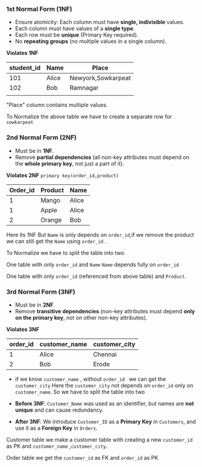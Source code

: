 ### **1st Normal Form (1NF)**
- Ensure atomicity: Each column must have **single, indivisible** values.
- Each column must have values of a **single type**.
- Each row must be **unique** (Primary Key required).
- No **repeating groups** (no multiple values in a single column).

**Violates 1NF**

| student_id | Name  | Place              |
| ---------- | ----- | ------------------ |
| 101        | Alice | Newyork,Sowkarpeat |
| 102        | Bob   | Ramnagar           |
|            |       |                    |
"Place" column contains multiple values.

To Normalize the above table we have to create a separate row for `sowkarpeat`

### **2nd Normal Form (2NF)**

- Must be in **1NF**.
- Remove **partial dependencies** (all non-key attributes must depend on the **whole primary key**, not just a part of it).

**Violates 2NF**
`primary key(order_id,product)`

| Order_id | Product | Name  |
| -------- | ------- | ----- |
| 1        | Mango   | Alice |
| 1        | Apple   | Alice |
| 2        | Orange  | Bob   |
Here its 1NF
But  `Name` is only depends on `order_id`,if we remove the product we can still get the `Name` using `order_id` .

To Normalize we have to split the table into two

One table with only `order_id` and `Name` 
`Name`  depends fully on `order_id`

One table with only `order_id` (referenced from above table) and `Product`.


### **3rd Normal Form (3NF)**
- Must be in **2NF**.
- Remove **transitive dependencies** (non-key attributes must depend **only on the primary key**, not on other non-key attributes).

**Violates 3NF**

| order_id | customer_name | customer_city |
| -------- | ------------- | ------------- |
| 1        | Alice         | Chennai       |
| 2        | Bob           | Erode         |
- if we know `customer_name` , without `order_id ` we can get the `customer_city`
Here the `customer_city` not depends on `order_id` only on `customer_name`.
So we have to split the table into two

- **Before 3NF**: `Customer_Name` was used as an identifier, but names are **not unique** and can cause redundancy.
- **After 3NF**: We introduce `Customer_ID` as a **Primary Key** in `Customers`, and use it as a **Foreign Key** in `Orders`.

Customer table
we make a customer table with creating a new `customer_id` as PK and `customer_name` ,`customer_city`.

Order table
we  get the `customer_id` as FK and `order_id` as PK
